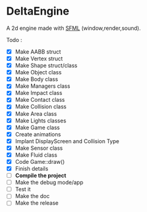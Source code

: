 # DeltaEngine
A 2d engine made with [SFML](https://www.sfml-dev.org/) (window,render,sound).

Todo :
- [x] Make AABB struct
- [x] Make Vertex struct
- [x] Make Shape struct/class
- [x] Make Object class
- [x] Make Body class
- [x] Make Managers class
- [x] Make Impact class 
- [x] Make Contact class
- [x] Make Collision class
- [x] Make Area class
- [x] Make Lights classes
- [x] Make Game class
- [x] Create animations
- [x] Implant DisplayScreen and Collision Type
- [x] Make Sensor class
- [x] Make Fluid class
- [x] Code Game::draw()
- [x] Finish details
- [ ] **Compile the project**
- [ ] Make the debug mode/app
- [ ] Test it
- [ ] Make the doc
- [ ] Make the release
